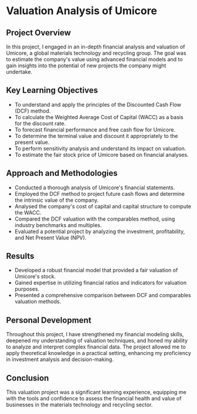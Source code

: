 
# Valuation Analysis of Umicore

## Project Overview
In this project, I engaged in an in-depth financial analysis and valuation of Umicore, a global materials technology and recycling group. The goal was to estimate the company's value using advanced financial models and to gain insights into the potential of new projects the company might undertake.

## Key Learning Objectives
- To understand and apply the principles of the Discounted Cash Flow (DCF) method.
- To calculate the Weighted Average Cost of Capital (WACC) as a basis for the discount rate.
- To forecast financial performance and free cash flow for Umicore.
- To determine the terminal value and discount it appropriately to the present value.
- To perform sensitivity analysis and understand its impact on valuation.
- To estimate the fair stock price of Umicore based on financial analyses.

## Approach and Methodologies
- Conducted a thorough analysis of Umicore's financial statements.
- Employed the DCF method to project future cash flows and determine the intrinsic value of the company.
- Analysed the company's cost of capital and capital structure to compute the WACC.
- Compared the DCF valuation with the comparables method, using industry benchmarks and multiples.
- Evaluated a potential project by analyzing the investment, profitability, and Net Present Value (NPV).

## Results
- Developed a robust financial model that provided a fair valuation of Umicore's stock.
- Gained expertise in utilizing financial ratios and indicators for valuation purposes.
- Presented a comprehensive comparison between DCF and comparables valuation methods.

## Personal Development
Throughout this project, I have strengthened my financial modeling skills, deepened my understanding of valuation techniques, and honed my ability to analyze and interpret complex financial data. The project allowed me to apply theoretical knowledge in a practical setting, enhancing my proficiency in investment analysis and decision-making.

## Conclusion
This valuation project was a significant learning experience, equipping me with the tools and confidence to assess the financial health and value of businesses in the materials technology and recycling sector.
